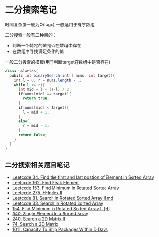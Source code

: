 # 二分搜索笔记

时间复杂度一般为O(logn),一般适用于有序数组

二分搜索一般有二种目的：

- 判断一个特定的值是否在数组中存在
- 在数组中寻找满足条件的值

一般二分搜索的模板(用于判断target在数组中是否存在)

```java
class Solution{
  pubilc int binarySearch(int[] nums, int target){
    int l = 0, r = nums.length - 1;
    while(l <= r){
      int mid = l + (r-l) / 2;
      if(nums[mid] == target){
        return true;
      }
      if(nums[mid] < target){
        l = mid + 1;
      }
      else{
        r = mid - 1;
      }
      return false;
    }  
  }
}

```

## 二分搜索相关题目笔记

- [Leetcode 34. Find the first and last postion of Element in Sorted Array](https://github.com/wruochao19/Leetcode-Note/blob/main/Binary_Search/34.%20Find%20First%20and%20Last%20Position%20of%20Element%20in%20Sorted%20Array.md)
- [Leetcode 162. Find Peak Element](https://github.com/wruochao19/Leetcode-Note/blob/main/Binary_Search/162.%20Find%20Peak%20Element.md)
- [Leetcode 153. Find Minimum in Rotated Sorted Array](https://github.com/wruochao19/Leetcode-Note/blob/main/Binary_Search/153.%20Find%20Minimum%20in%20Rotated%20Sorted%20Array.md)
- [Leetcode 275. H-Index II](https://github.com/wruochao19/Leetcode-Note/blob/main/Binary_Search/275.%20H-Index%20II)
- [Leetcode 81. Search in Rotated Sorted Array II.md](https://github.com/wruochao19/Leetcode-Note/blob/main/Binary_Search/81.%20Search%20in%20Rotated%20Sorted%20Array%20II.md)
- [Leetcode 33. Search in Rotated Sorted Array](https://github.com/wruochao19/Leetcode-Note/blob/main/Binary_Search/33.%20Search%20in%20Rotated%20Sorted%20Array.md)
- [154. Find Minimum in Rotated Sorted Array II [H]](https://github.com/wruochao19/Leetcode-Note/blob/main/Binary_Search/154.%20Find%20Minimum%20in%20Rotated%20Sorted%20Array%20II%20%5BH%5D.md)
- [540. Single Element in a Sorted Array](https://github.com/wruochao19/Leetcode-Note/blob/main/Binary_Search/540.%20Single%20Element%20in%20a%20Sorted%20Array.md)
- [240. Search a 2D Matrix II](https://github.com/wruochao19/Leetcode-Note/blob/main/Binary_Search/540.%20Single%20Element%20in%20a%20Sorted%20Array.md)
- [74. Search a 2D Matrix](https://github.com/wruochao19/Leetcode-Note/blob/main/Binary_Search/74.%20Search%20a%202D%20Matrix.md)
- [1011. Capacity To Ship Packages Within D Days](https://github.com/wruochao19/Leetcode-Note/blob/main/Binary_Search/1011.%20Capacity%20To%20Ship%20Packages%20Within%20D%20Days.md)
